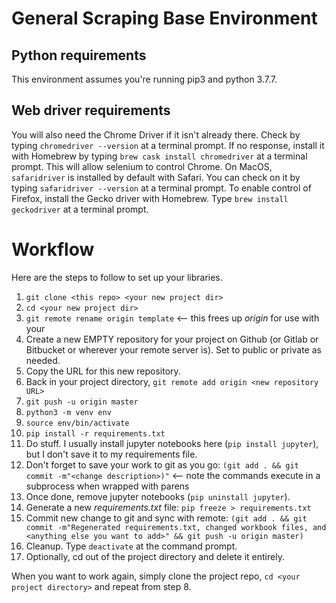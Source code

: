 # General Scraping Base Environment

## Python requirements

This environment assumes you're running pip3 and python 3.7.7. 

## Web driver requirements

You will also need the Chrome Driver if it isn't already there. Check by typing `chromedriver --version` at a terminal prompt. If no response, install it with Homebrew by typing `brew cask install chromedriver` at a terminal prompt. This will allow selenium to control Chrome. On MacOS, `safaridriver` is installed by default with Safari. You can check on it by typing `safaridriver --version` at a terminal prompt. To enable control of Firefox, install the Gecko driver with Homebrew. Type `brew install geckodriver` at a terminal prompt. 

# Workflow

Here are the steps to follow to set up your libraries.

1. `git clone <this repo> <your new project dir>`
2. `cd <your new project dir>`
3. `git remote rename origin template` <-- this frees up *origin* for use with your   
4. Create a new EMPTY repository for your project on Github (or Gitlab or Bitbucket or wherever your remote server is). Set to public or private as needed.
5. Copy the URL for this new repository.
6. Back in your project directory, `git remote add origin <new repository URL>`
7. `git push -u origin master`
8. `python3 -m venv env`
9. `source env/bin/activate`
10. `pip install -r requirements.txt`
11. Do stuff. I usually install jupyter notebooks here (`pip install jupyter`), but I don't save it to my requirements file. 
12. Don't forget to save your work to git as you go: `(git add . && git commit -m"<change description>)"` <-- note the commands execute in a subprocess when wrapped with parens
13. Once done, remove jupyter notebooks (`pip uninstall jupyter`).
14. Generate a new *requirements.txt* file: `pip freeze > requirements.txt`
15. Commit new change to git and sync with remote: `(git add . && git commit -m"Regenerated requirements.txt, changed workbook files, and <anything else you want to add>" && git push -u origin master)`
16. Cleanup. Type `deactivate` at the command prompt.
17. Optionally, cd out of the project directory and delete it entirely. 

When you want to work again, simply clone the project repo, `cd <your project directory>` and repeat from step 8.

